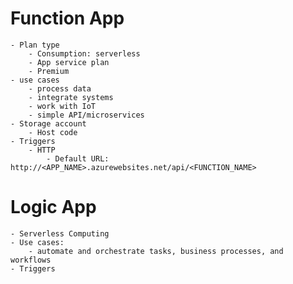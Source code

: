 # Function App
	- Plan type
		- Consumption: serverless
		- App service plan
		- Premium
	- use cases
		- process data
		- integrate systems
		- work with IoT
		- simple API/microservices
	- Storage account
		- Host code
	- Triggers
		- HTTP
			- Default URL: http://<APP_NAME>.azurewebsites.net/api/<FUNCTION_NAME>


# Logic App
	- Serverless Computing
	- Use cases:
		- automate and orchestrate tasks, business processes, and workflows
	- Triggers
		


